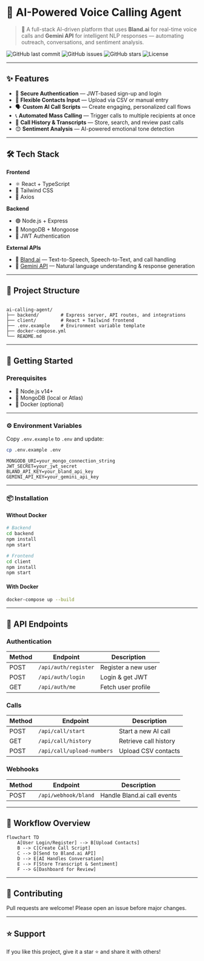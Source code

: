 # 🤖 AI-Powered Voice Calling Agent

> 🚀 A full-stack AI-driven platform that uses **Bland.ai** for real-time voice calls and **Gemini API** for intelligent NLP responses — automating outreach, conversations, and sentiment analysis.

![GitHub last commit](https://img.shields.io/github/last-commit/johnwesley755/ai-calling-agent?style=flat-square&color=brightgreen)
![GitHub issues](https://img.shields.io/github/issues/johnwesley755/ai-calling-agent?style=flat-square&color=yellow)
![GitHub stars](https://img.shields.io/github/stars/johnwesley755/ai-calling-agent?style=flat-square&color=blue)
![License](https://img.shields.io/github/license/johnwesley755/ai-calling-agent?style=flat-square&color=orange)

---

## ✨ Features
- 🔐 **Secure Authentication** — JWT-based sign-up and login
- 📂 **Flexible Contacts Input** — Upload via CSV or manual entry
- 🗣 **Custom AI Call Scripts** — Create engaging, personalized call flows
- 📞 **Automated Mass Calling** — Trigger calls to multiple recipients at once
- 📝 **Call History & Transcripts** — Store, search, and review past calls
- 😊 **Sentiment Analysis** — AI-powered emotional tone detection

---

## 🛠 Tech Stack

**Frontend**
- ⚛️ React + TypeScript
- 🎨 Tailwind CSS
- 🔗 Axios

**Backend**
- 🟢 Node.js + Express
- 🍃 MongoDB + Mongoose
- 🔑 JWT Authentication

**External APIs**
- 🎤 [Bland.ai](https://bland.ai/) — Text-to-Speech, Speech-to-Text, and call handling
- 🧠 [Gemini API](https://ai.google.dev/) — Natural language understanding & response generation

---

## 📂 Project Structure
```

ai-calling-agent/
├── backend/        # Express server, API routes, and integrations
├── client/         # React + Tailwind frontend
├── .env.example    # Environment variable template
├── docker-compose.yml
└── README.md

````

---

## 🚀 Getting Started

### Prerequisites
- 📌 Node.js v14+  
- 📌 MongoDB (local or Atlas)  
- 📌 Docker (optional)  

---

### ⚙️ Environment Variables

Copy `.env.example` to `.env` and update:
```bash
cp .env.example .env
````

```env
MONGODB_URI=your_mongo_connection_string
JWT_SECRET=your_jwt_secret
BLAND_API_KEY=your_bland_api_key
GEMINI_API_KEY=your_gemini_api_key
```

---

### 📦 Installation

#### Without Docker

```bash
# Backend
cd backend
npm install
npm start

# Frontend
cd client
npm install
npm start
```

#### With Docker

```bash
docker-compose up --build
```

---

## 📡 API Endpoints

### Authentication

| Method | Endpoint             | Description         |
| ------ | -------------------- | ------------------- |
| POST   | `/api/auth/register` | Register a new user |
| POST   | `/api/auth/login`    | Login & get JWT     |
| GET    | `/api/auth/me`       | Fetch user profile  |

### Calls

| Method | Endpoint                   | Description           |
| ------ | -------------------------- | --------------------- |
| POST   | `/api/call/start`          | Start a new AI call   |
| GET    | `/api/call/history`        | Retrieve call history |
| POST   | `/api/call/upload-numbers` | Upload CSV contacts   |

### Webhooks

| Method | Endpoint             | Description                 |
| ------ | -------------------- | --------------------------- |
| POST   | `/api/webhook/bland` | Handle Bland.ai call events |

---

## 🎯 Workflow Overview

```mermaid
flowchart TD
    A[User Login/Register] --> B[Upload Contacts]
    B --> C[Create Call Script]
    C --> D[Send to Bland.ai API]
    D --> E[AI Handles Conversation]
    E --> F[Store Transcript & Sentiment]
    F --> G[Dashboard for Review]
```

---

## 🙌 Contributing

Pull requests are welcome! Please open an issue before major changes.

---

## ⭐ Support

If you like this project, give it a star ⭐ and share it with others!
```
